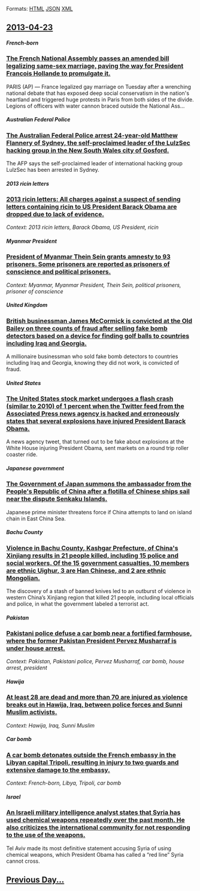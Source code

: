 
Formats: [HTML](2013/04/23/index.html)  [JSON](2013/04/23/index.json)  [XML](2013/04/23/index.xml)  

## [2013-04-23](/news/2013/04/23/index.md)

##### French-born
### [The French National Assembly passes an amended bill legalizing same-sex marriage, paving the way for President Francois Hollande to promulgate it. ](/news/2013/04/23/the-french-national-assembly-passes-an-amended-bill-legalizing-same-sex-marriage-paving-the-way-for-president-franassois-hollande-to-promulg.md)
PARIS (AP) — France legalized gay marriage on Tuesday after a wrenching national debate that has exposed deep social conservatism in the nation&#x27;s heartland and triggered huge protests in Paris from both sides of the divide. Legions of officers with water cannon braced outside the National Ass...

##### Australian Federal Police
### [The Australian Federal Police arrest 24-year-old Matthew Flannery of Sydney, the self-proclaimed leader of the LulzSec hacking group in the New South Wales city of Gosford. ](/news/2013/04/23/the-australian-federal-police-arrest-24-year-old-matthew-flannery-of-sydney-the-self-proclaimed-leader-of-the-lulzsec-hacking-group-in-the.md)
The AFP says the self-proclaimed leader of international hacking group LulzSec has been arrested in Sydney.

##### 2013 ricin letters
### [2013 ricin letters: All charges against a suspect of sending letters containing ricin to US President Barack Obama are dropped due to lack of evidence. ](/news/2013/04/23/2013-ricin-letters-all-charges-against-a-suspect-of-sending-letters-containing-ricin-to-us-president-barack-obama-are-dropped-due-to-lack-o.md)
_Context: 2013 ricin letters, Barack Obama, US President, ricin_

##### Myanmar President
### [President of Myanmar Thein Sein grants amnesty to 93 prisoners. Some prisoners are reported as prisoners of conscience and political prisoners. ](/news/2013/04/23/president-of-myanmar-thein-sein-grants-amnesty-to-93-prisoners-some-prisoners-are-reported-as-prisoners-of-conscience-and-political-prisone.md)
_Context: Myanmar, Myanmar President, Thein Sein, political prisoners, prisoner of conscience_

##### United Kingdom
### [British businessman James McCormick is convicted at the Old Bailey on three counts of fraud after selling fake bomb detectors based on a device for finding golf balls to countries including Iraq and Georgia. ](/news/2013/04/23/british-businessman-james-mccormick-is-convicted-at-the-old-bailey-on-three-counts-of-fraud-after-selling-fake-bomb-detectors-based-on-a-dev.md)
A millionaire businessman who sold fake bomb detectors to countries including Iraq and Georgia, knowing they did not work, is convicted of fraud.

##### United States
### [The United States stock market undergoes a flash crash (similar to 2010) of 1 percent when the Twitter feed from the Associated Press news agency is hacked and erroneously states that several explosions have injured President Barack Obama. ](/news/2013/04/23/the-united-states-stock-market-undergoes-a-flash-crash-similar-to-2010-of-1-percent-when-the-twitter-feed-from-the-associated-press-news-a.md)
A news agency tweet, that turned out to be fake about explosions at the White House injuring President Obama, sent markets on a round trip roller coaster ride.

##### Japanese government
### [The Government of Japan summons the ambassador from the People's Republic of China after a flotilla of Chinese ships sail near the dispute Senkaku Islands. ](/news/2013/04/23/the-government-of-japan-summons-the-ambassador-from-the-people-s-republic-of-china-after-a-flotilla-of-chinese-ships-sail-near-the-dispute-s.md)
Japanese prime minister threatens force if China attempts to land on island chain in East China Sea.

##### Bachu County
### [Violence in Bachu County, Kashgar Prefecture, of China's Xinjiang results in 21 people killed, including 15 police and social workers. Of the 15 government casualties, 10 members are ethnic Uighur, 3 are Han Chinese, and 2 are ethnic Mongolian. ](/news/2013/04/23/violence-in-bachu-county-kashgar-prefecture-of-china-s-xinjiang-results-in-21-people-killed-including-15-police-and-social-workers-of-th.md)
The discovery of a stash of banned knives led to an outburst of violence in western China’s Xinjiang region that killed 21 people, including local officials and police, in what the government labeled a terrorist act.

##### Pakistan
### [Pakistani police defuse a car bomb near a fortified farmhouse, where the former Pakistan President Pervez Musharraf is under house arrest. ](/news/2013/04/23/pakistani-police-defuse-a-car-bomb-near-a-fortified-farmhouse-where-the-former-pakistan-president-pervez-musharraf-is-under-house-arrest.md)
_Context: Pakistan, Pakistani police, Pervez Musharraf, car bomb, house arrest, president_

##### Hawija
### [At least 28 are dead and more than 70 are injured as violence breaks out in Hawija, Iraq, between police forces and Sunni Muslim activists. ](/news/2013/04/23/at-least-28-are-dead-and-more-than-70-are-injured-as-violence-breaks-out-in-hawija-iraq-between-police-forces-and-sunni-muslim-activists.md)
_Context: Hawija, Iraq, Sunni Muslim_

##### Car bomb
### [A car bomb detonates outside the French embassy in the Libyan capital Tripoli, resulting in injury to two guards and extensive damage to the embassy. ](/news/2013/04/23/a-car-bomb-detonates-outside-the-french-embassy-in-the-libyan-capital-tripoli-resulting-in-injury-to-two-guards-and-extensive-damage-to-the.md)
_Context: French-born, Libya, Tripoli, car bomb_

##### Israel
### [An Israeli military intelligence analyst states that Syria has used chemical weapons repeatedly over the past month. He also criticizes the international community for not responding to the use of the weapons. ](/news/2013/04/23/an-israeli-military-intelligence-analyst-states-that-syria-has-used-chemical-weapons-repeatedly-over-the-past-month-he-also-criticizes-the.md)
Tel Aviv made its most definitive statement accusing Syria of using chemical weapons, which President Obama has called a “red line” Syria cannot cross.

## [Previous Day...](/news/2013/04/22/index.md)

